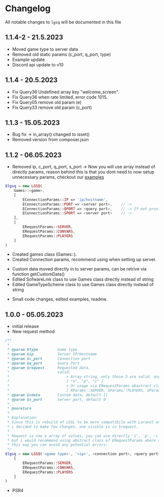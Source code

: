 # Changelog

All notable changes to `lgsq` will be documented in this file

## 1.1.4-2 - 21.5.2023
* Moved game type to server data
* Removed old static params (c_port, q_port, type)
* Example update
* Discord api update to v10

## 1.1.4 - 20.5.2023
* Fix Query36 Undefined array key "welcome_screen".
* Fix Query36 when rate limited, error code 1015.
* Fix Query05 remove old param (e)
* Fix Query33 remove old param (c_port)

## 1.1.3 - 15.05.2023
* Bug fix
-> in_array() changed to isset()
* Removed version from composer.json

## 1.1.2 - 06.05.2023
* Removed ip, c_port, q_port, s_port
-> Now you will use array instead of directly params, reason behind this is that you dont need to now setup unnecessary params, checkout our [examples](EXAMPLES.md)
```php
$lgsq = new LGSQ(
    Games::<game>,
    [
        EConnectionParams::IP => 'ip/hostname',
        EConnectionParams::PORT => <server port>,    // ->
        EConnectionParams::QPORT => <query port>,    // -> If not provided, automaticly set to 1
        EConnectionParams::SPORT => <server port>    // ->
    ],
    [
        ERequestParams::SERVER, 
        ERequestParams::CONVARS, 
        ERequestParams::PLAYERS
    ]
)
```
+ Created games class (Games::<game to query>).
+ Created Connection params, recommend using when setting up server.
* Custom data moved directly in to server params, can be retrive via function getCustomData()
* Edited SofwareLink class to use Games class directly instead of string
* Edited GameTypeScheme class to use Games class directly instead of string
- Small code changes, edited examples, readme.

## 1.0.0 - 05.05.2023

- initial release
- New request method
```php
/**
 * 
 * @param $type         Game type
 * @param $ip           Server IP/Hostname
 * @param $c_port       Connection port
 * @param $q_port       Query Port
 * @param $request      Requested data, 
 *                      valid: 
 *                          > Array string, only those 3 are valid, any others will be ignored
 *                          [ "s", "p", "c" ]
 *                          > Or usage via ERequestParams abastract class:
 *                          [ RParams::SERVER, SParams::PLAYERS, SParams::CONVARS]
 * @param $cdata        Custom data, default []
 * @param $s_port       Server port, default 0
 * 
 * @noreturn
 *
 * Explanation:
 * Since this is rebuild of LGSL to be more compatibile with Laravel and more PHP Frameworks
 * i decided to make few changes, one visible is in $request.
 *
 * Request is now a array of values, you can use directly 's', 'p', 'c' for specified request
 * but i would recommend using abstract class of ERequestParams where are stored params for request
 * this way you can avoid any potential errors.
 */
$lgsq = new LGSQ('<game type>', '<ip>', <connection port>, <query port>,
    [
        ERequestParams::SERVER, 
        ERequestParams::CONVARS, 
        ERequestParams::PLAYERS
    ]
)
```
- PSR4

